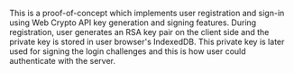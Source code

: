 This is a proof-of-concept which implements user registration and sign-in using Web Crypto API key generation
and signing features. During registration, user generates an RSA key pair on the client side and the private key
is stored in user browser's IndexedDB. This private key is later used for signing the login challenges and this
is how user could authenticate with the server.
